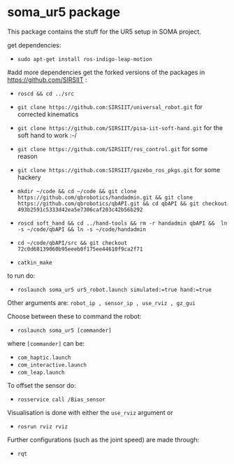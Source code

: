 # soma_ur5 package
This package contains the stuff for the UR5 setup in SOMA project.

get dependencies:
* `sudo apt-get install ros-indigo-leap-motion`

#add more dependencies
get the forked versions of the packages in https://github.com/SIRSIIT :
* `roscd && cd ../src`
* `git clone https://github.com:SIRSIIT/universal_robot.git` for corrected kinematics
* `git clone https://github.com/SIRSIIT/pisa-iit-soft-hand.git` for the soft hand to work :-/
* `git clone https://github.com/SIRSIIT/ros_control.git` for some reason
* `git clone https://github.com:SIRSIIT/gazebo_ros_pkgs.git` for some hackery

* `mkdir ~/code && cd ~/code && git clone https://github.com/qbrobotics/handadmin.git && git clone https://github.com/qbrobotics/qbAPI.git && cd qbAPI && git checkout 493b2591c5333d42ea5e7306caf203c42b56b292`
* `roscd soft_hand && cd ../hand-tools && rm -r handadmin qbAPI &&  ln -s ~/code/qbAPI && ln -s ~/code/handadmin`
* `cd ~/code/qbAPI/src && git checkout 72c0d68139060b95eeeb0f175ee44610f9ca2f71`

* `catkin_make`

to run do:

* `roslaunch soma_ur5 ur5_robot.launch simulated:=true hand:=true`

Other arguments are:
  `robot_ip , sensor_ip , use_rviz , gz_gui`
  
  Choose between these to command the robot:
  *   `roslaunch soma_ur5 [commander]`
  
  where `[commander]` can be:
   * `com_haptic.launch`
   * `com_interactive.launch`
   * `com_leap.launch`

To offset the sensor do:

* `rosservice call /Bias_sensor`

Visualisation is done with either the `use_rviz` argument or
* `rosrun rviz rviz`

Further configurations (such as the joint speed) are made through:
* `rqt`




